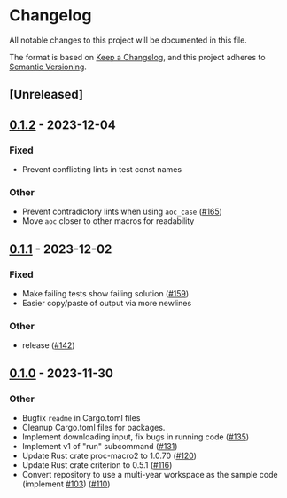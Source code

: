 # Changelog
All notable changes to this project will be documented in this file.

The format is based on [Keep a Changelog](https://keepachangelog.com/en/1.0.0/),
and this project adheres to [Semantic Versioning](https://semver.org/spec/v2.0.0.html).

## [Unreleased]

## [0.1.2](https://github.com/proegssilb/aoc-zen-runner/compare/aoc-zen-runner-macros-v0.1.1...aoc-zen-runner-macros-v0.1.2) - 2023-12-04

### Fixed
- Prevent conflicting lints in test const names

### Other
- Prevent contradictory lints when using `aoc_case` ([#165](https://github.com/proegssilb/aoc-zen-runner/pull/165))
- Move `aoc` closer to other macros for readability

## [0.1.1](https://github.com/proegssilb/aoc-zen-runner/compare/aoc-zen-runner-macros-v0.1.0...aoc-zen-runner-macros-v0.1.1) - 2023-12-02

### Fixed
- Make failing tests show failing solution ([#159](https://github.com/proegssilb/aoc-zen-runner/pull/159))
- Easier copy/paste of output via more newlines

### Other
- release ([#142](https://github.com/proegssilb/aoc-zen-runner/pull/142))

## [0.1.0](https://github.com/proegssilb/aoc-zen-runner/releases/tag/aoc-zen-runner-macros-v0.1.0) - 2023-11-30

### Other
- Bugfix `readme` in Cargo.toml files
- Cleanup Cargo.toml files for packages.
- Implement downloading input, fix bugs in running code ([#135](https://github.com/proegssilb/aoc-zen-runner/pull/135))
- Implement v1 of "run" subcommand ([#131](https://github.com/proegssilb/aoc-zen-runner/pull/131))
- Update Rust crate proc-macro2 to 1.0.70 ([#120](https://github.com/proegssilb/aoc-zen-runner/pull/120))
- Update Rust crate criterion to 0.5.1 ([#116](https://github.com/proegssilb/aoc-zen-runner/pull/116))
- Convert repository to use a multi-year workspace as the sample code (implement [#103](https://github.com/proegssilb/aoc-zen-runner/pull/103)) ([#110](https://github.com/proegssilb/aoc-zen-runner/pull/110))
